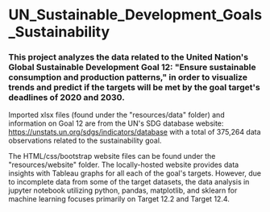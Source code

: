# UN_Sustainable_Development_Goals_Sustainability

### This project analyzes the data related to the United Nation's Global Sustainable Development Goal 12: "Ensure sustainable consumption and production patterns," in order to visualize trends and predict if the targets will be met by the goal target's deadlines of 2020 and 2030.

Imported xlsx files (found under the "resources/data" folder) and information on Goal 12 are from the UN's SDG database website: https://unstats.un.org/sdgs/indicators/database with a total of 375,264 data observations related to the sustainability goal.

The HTML/css/bootstrap website files can be found under the "resources/website" folder. The locally-hosted website provides data insights with Tableau graphs for all each of the goal's targets. However, due to incomplete data from some of the target datasets, the data analysis in jupyter notebook utilizing python, pandas, matplotlib, and sklearn for machine learning focuses primarily on Target 12.2 and Target 12.4.

